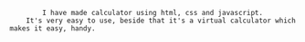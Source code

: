             I have made calculator using html, css and javascript.
        It's very easy to use, beside that it's a virtual calculator which makes it easy, handy.
